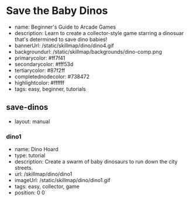 # Save the Baby Dinos
* name: Beginner's Guide to Arcade Games
* description: Learn to create a collector-style game starring a dinosuar that's determined to save dino babies!
* bannerUrl: /static/skillmap/dino/dino4.gif
* backgroundurl: /static/skillmap/backgrounds/dino-comp.png
* primarycolor: #ff7f41
* secondarycolor: #fff53d
* tertiarycolor: #87f2ff
* completednodecolor: #738472
* highlightcolor: #ffffff
* tags: easy, beginner, tutorials


## save-dinos
* layout: manual

### dino1

* name: Dino Hoard
* type: tutorial
* description: Create a swarm of baby dinosaurs to run down the city streets.
* url: /skillmap/dino/dino1
* imageUrl: /static/skillmap/dino/dino1.gif
* tags: easy, collector, game
* position: 0 0


